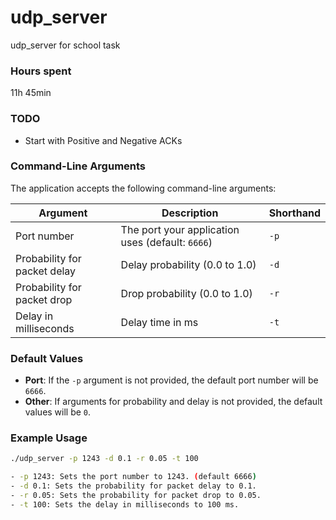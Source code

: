 # udp_server
udp_server for school task 

### Hours spent
11h 45min


### TODO
- Start with Positive and Negative ACKs

### Command-Line Arguments
The application accepts the following command-line arguments:

| Argument                            | Description                            | Shorthand |
|-------------------------------------|----------------------------------------|-----------|
| Port number                         | The port your application uses (default: `6666`)        | `-p`      |
| Probability for packet delay        | Delay probability (0.0 to 1.0)         | `-d`      |
| Probability for packet drop         | Drop probability (0.0 to 1.0)          | `-r`      |
| Delay in milliseconds               | Delay time in ms                       | `-t`      |

### Default Values
- **Port**: If the `-p` argument is not provided, the default port number will be `6666`.
- **Other**: If arguments for probability and delay is not provided, the default values will be `0`.

### Example Usage

```bash
./udp_server -p 1243 -d 0.1 -r 0.05 -t 100

- -p 1243: Sets the port number to 1243. (default 6666)
- -d 0.1: Sets the probability for packet delay to 0.1.
- -r 0.05: Sets the probability for packet drop to 0.05.
- -t 100: Sets the delay in milliseconds to 100 ms.
